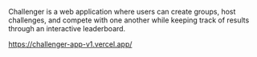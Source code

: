 Challenger is a web application where users can create groups, host challenges, and compete with one another while keeping track of results through an interactive leaderboard.

https://challenger-app-v1.vercel.app/
